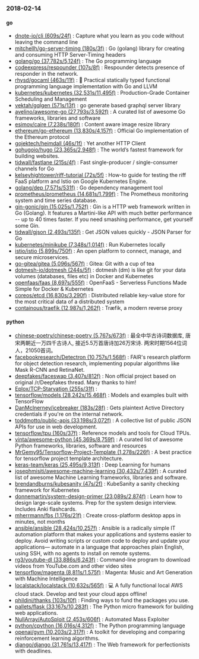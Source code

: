 ### 2018-02-14

#### go
* [dnote-io/cli (609s/24f)](https://github.com/dnote-io/cli) : Capture what you learn as you code without leaving the command line
* [mitchellh/go-server-timing (180s/3f)](https://github.com/mitchellh/go-server-timing) : Go (golang) library for creating and consuming HTTP Server-Timing headers
* [golang/go (37,782s/5,124f)](https://github.com/golang/go) : The Go programming language
* [codeexpress/respounder (107s/8f)](https://github.com/codeexpress/respounder) : Respounder detects presence of responder in the network.
* [rhysd/gocaml (463s/11f)](https://github.com/rhysd/gocaml) : 🐫 Practical statically typed functional programming language implementation with Go and LLVM
* [kubernetes/kubernetes (32,531s/11,495f)](https://github.com/kubernetes/kubernetes) : Production-Grade Container Scheduling and Management
* [vektah/gqlgen (571s/13f)](https://github.com/vektah/gqlgen) : go generate based graphql server library
* [avelino/awesome-go (27,793s/3,592f)](https://github.com/avelino/awesome-go) : A curated list of awesome Go frameworks, libraries and software
* [esimov/caire (7,238s/180f)](https://github.com/esimov/caire) : Content aware image resize library
* [ethereum/go-ethereum (13,830s/4,157f)](https://github.com/ethereum/go-ethereum) : Official Go implementation of the Ethereum protocol
* [gojektech/heimdall (46s/1f)](https://github.com/gojektech/heimdall) : Yet another HTTP Client
* [gohugoio/hugo (23,365s/2,948f)](https://github.com/gohugoio/hugo) : The world’s fastest framework for building websites.
* [tidwall/fastlane (215s/4f)](https://github.com/tidwall/fastlane) : Fast single-producer / single-consumer channels for Go
* [kelseyhightower/riff-tutorial (72s/5f)](https://github.com/kelseyhightower/riff-tutorial) : How-to guide for testing the riff FaaS platform and Istio on Google Kubernetes Engine.
* [golang/dep (7,571s/531f)](https://github.com/golang/dep) : Go dependency management tool
* [prometheus/prometheus (14,681s/1,799f)](https://github.com/prometheus/prometheus) : The Prometheus monitoring system and time series database.
* [gin-gonic/gin (15,025s/1,752f)](https://github.com/gin-gonic/gin) : Gin is a HTTP web framework written in Go (Golang). It features a Martini-like API with much better performance -- up to 40 times faster. If you need smashing performance, get yourself some Gin.
* [tidwall/gjson (2,493s/135f)](https://github.com/tidwall/gjson) : Get JSON values quickly - JSON Parser for Go
* [kubernetes/minikube (7,348s/1,014f)](https://github.com/kubernetes/minikube) : Run Kubernetes locally
* [istio/istio (5,899s/750f)](https://github.com/istio/istio) : An open platform to connect, manage, and secure microservices.
* [go-gitea/gitea (5,096s/567f)](https://github.com/go-gitea/gitea) : Gitea: Git with a cup of tea
* [dotmesh-io/dotmesh (244s/5f)](https://github.com/dotmesh-io/dotmesh) : dotmesh (dm) is like git for your data volumes (databases, files etc) in Docker and Kubernetes
* [openfaas/faas (8,697s/555f)](https://github.com/openfaas/faas) : OpenFaaS - Serverless Functions Made Simple for Docker & Kubernetes
* [coreos/etcd (16,830s/3,290f)](https://github.com/coreos/etcd) : Distributed reliable key-value store for the most critical data of a distributed system
* [containous/traefik (12,987s/1,262f)](https://github.com/containous/traefik) : Træfik, a modern reverse proxy

#### python
* [chinese-poetry/chinese-poetry (5,767s/673f)](https://github.com/chinese-poetry/chinese-poetry) : 最全中华古诗词数据库, 唐宋两朝近一万四千古诗人, 接近5.5万首唐诗加26万宋诗. 两宋时期1564位词人，21050首词。
* [facebookresearch/Detectron (10,757s/1,568f)](https://github.com/facebookresearch/Detectron) : FAIR's research platform for object detection research, implementing popular algorithms like Mask R-CNN and RetinaNet.
* [deepfakes/faceswap (3,407s/812f)](https://github.com/deepfakes/faceswap) : Non official project based on original /r/Deepfakes thread. Many thanks to him!
* [Eplox/TCP-Starvation (255s/31f)](https://github.com/Eplox/TCP-Starvation) : 
* [tensorflow/models (28,242s/15,468f)](https://github.com/tensorflow/models) : Models and examples built with TensorFlow
* [DanMcInerney/icebreaker (183s/28f)](https://github.com/DanMcInerney/icebreaker) : Gets plaintext Active Directory credentials if you're on the internal network.
* [toddmotto/public-apis (33,198s/3,072f)](https://github.com/toddmotto/public-apis) : A collective list of public JSON APIs for use in web development.
* [tensorflow/tpu (160s/37f)](https://github.com/tensorflow/tpu) : Reference models and tools for Cloud TPUs.
* [vinta/awesome-python (45,369s/8,759f)](https://github.com/vinta/awesome-python) : A curated list of awesome Python frameworks, libraries, software and resources
* [MrGemy95/Tensorflow-Project-Template (1,278s/226f)](https://github.com/MrGemy95/Tensorflow-Project-Template) : A best practice for tensorflow project template architecture.
* [keras-team/keras (25,495s/9,313f)](https://github.com/keras-team/keras) : Deep Learning for humans
* [josephmisiti/awesome-machine-learning (30,432s/7,439f)](https://github.com/josephmisiti/awesome-machine-learning) : A curated list of awesome Machine Learning frameworks, libraries and software.
* [brendandburns/kubesanity (47s/2f)](https://github.com/brendandburns/kubesanity) : KubeSanity a sanity checking framework for Kubernetes
* [donnemartin/system-design-primer (23,089s/2,874f)](https://github.com/donnemartin/system-design-primer) : Learn how to design large-scale systems. Prep for the system design interview. Includes Anki flashcards.
* [mherrmann/fbs (1,176s/21f)](https://github.com/mherrmann/fbs) : Create cross-platform desktop apps in minutes, not months
* [ansible/ansible (28,424s/10,257f)](https://github.com/ansible/ansible) : Ansible is a radically simple IT automation platform that makes your applications and systems easier to deploy. Avoid writing scripts or custom code to deploy and update your applications— automate in a language that approaches plain English, using SSH, with no agents to install on remote systems.
* [rg3/youtube-dl (33,886s/6,243f)](https://github.com/rg3/youtube-dl) : Command-line program to download videos from YouTube.com and other video sites
* [tensorflow/magenta (8,811s/1,575f)](https://github.com/tensorflow/magenta) : Magenta: Music and Art Generation with Machine Intelligence
* [localstack/localstack (10,632s/565f)](https://github.com/localstack/localstack) : 💻 A fully functional local AWS cloud stack. Develop and test your cloud apps offline!
* [phildini/thanks (103s/10f)](https://github.com/phildini/thanks) : Finding ways to fund the packages you use.
* [pallets/flask (33,167s/10,283f)](https://github.com/pallets/flask) : The Python micro framework for building web applications.
* [NullArray/AutoSploit (2,453s/606f)](https://github.com/NullArray/AutoSploit) : Automated Mass Exploiter
* [python/cpython (16,016s/4,312f)](https://github.com/python/cpython) : The Python programming language
* [openai/gym (10,203s/2,317f)](https://github.com/openai/gym) : A toolkit for developing and comparing reinforcement learning algorithms.
* [django/django (31,761s/13,417f)](https://github.com/django/django) : The Web framework for perfectionists with deadlines.
